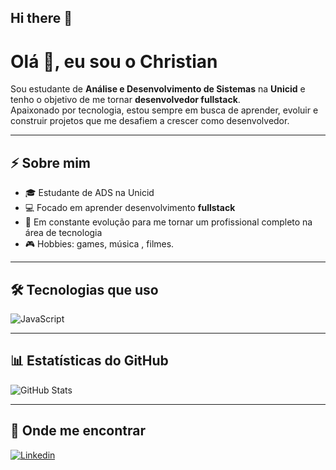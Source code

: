 ## Hi there 👋

# Olá 👋, eu sou o Christian

Sou estudante de **Análise e Desenvolvimento de Sistemas** na **Unicid** e tenho o objetivo de me tornar **desenvolvedor fullstack**.  
Apaixonado por tecnologia, estou sempre em busca de aprender, evoluir e construir projetos que me desafiem a crescer como desenvolvedor.

---

## ⚡ Sobre mim
- 🎓 Estudante de ADS na Unicid  
- 💻 Focado em aprender desenvolvimento **fullstack** 
- 🚀 Em constante evolução para me tornar um profissional completo na área de tecnologia  
- 🎮 Hobbies: games, música , filmes.

---

## 🛠️ Tecnologias que uso
![JavaScript](https://img.shields.io/badge/-JavaScript-yellow?logo=javascript&logoColor=white&style=for-the-badge)

---

## 📊 Estatísticas do GitHub
![GitHub Stats](https://github-readme-stats.vercel.app/api?username=TechChristian&show_icons=true&theme=radical)

---

## 🔗 Onde me encontrar
[![Linkedin](https://img.shields.io/badge/-LinkedIn-blue?logo=linkedin&style=for-the-badge)](https://www.linkedin.com/in/christianlsv/) 

<!--
**TechChristian/TechChristian** is a ✨ _special_ ✨ repository because its `README.md` (this file) appears on your GitHub profile.

Here are some ideas to get you started:

- 🔭 I’m currently working on ...
- 🌱 I’m currently learning ...
- 👯 I’m looking to collaborate on ...
- 🤔 I’m looking for help with ...
- 💬 Ask me about ...
- 📫 How to reach me: ...
- 😄 Pronouns: ...
- ⚡ Fun fact: ...
-->
